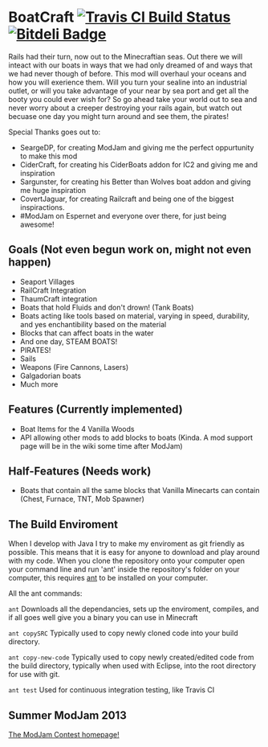 BoatCraft [![Travis CI Build Status](https://travis-ci.org/k2b6s9j/BoatCraft.png?branch=master)](https://travis-ci.org/k2b6s9j/BoatCraft) [![Bitdeli Badge](https://d2weczhvl823v0.cloudfront.net/k2b6s9j/BoatCraft/trend.png)](https://bitdeli.com/free "Bitdeli Badge")
=========

Rails had their turn, now out to the Minecraftian seas. Out there we will inteact with our boats in ways that we had only dreamed of and ways that we had never though of before. This mod will overhaul your oceans and how you will exerience them. Will you turn your sealine into an industrial outlet, or will you take advantage of your near by sea port and get all the booty you could ever wish for? So go ahead take your world out to sea and never worry about a creeper destroying your rails again, but watch out becuase one day you might turn around and see them, the pirates!

Special Thanks goes out to:
- SeargeDP, for creating ModJam and giving me the perfect oppurtunity to make this mod
- CiderCraft, for creating his CiderBoats addon for IC2 and giving me and inspiration
- Sargunster, for creating his Better than Wolves boat addon and giving me huge inspiration
- CovertJaguar, for creating Railcraft and being one of the biggest inspiractions.
- #ModJam on Espernet and everyone over there, for just being awesome!

## Goals (Not even begun work on, might not even happen)
- Seaport Villages
- RailCraft Integration
- ThaumCraft integration
- Boats that hold Fluids and don't drown! (Tank Boats)
- Boats acting like tools based on material, varying in speed, durability, and yes enchantibility based on the material
- Blocks that can affect boats in the water
- And one day, STEAM BOATS!
- PIRATES!
- Sails
- Weapons (Fire Cannons, Lasers)
- Galgadorian boats
- Much more

## Features (Currently implemented)
- Boat Items for the 4 Vanilla Woods
- API allowing other mods to add blocks to boats (Kinda. A mod support page will be in the wiki some time after ModJam)

## Half-Features (Needs work)
- Boats that contain all the same blocks that Vanilla Minecarts can contain (Chest, Furnace, TNT, Mob Spawner)

## The Build Enviroment
When I develop with Java I try to make my enviroment as git friendly as possible. This means that it is easy for anyone to download and play around with my code. When you clone the repository onto your computer open your command line and run 'ant' inside the repository's folder on your computer, this requires [ant](http://ant.apache.org/manual/install.html) to be installed on your computer.

All the ant commands:

`ant` Downloads all the dependancies, sets up the enviroment, compiles, and if all goes well give you a binary you can use in Minecraft

`ant copySRC` Typically used to copy newly cloned code into your build directory.

`ant copy-new-code` Typically used to copy newly created/edited code from the build directory, typically when used with Eclipse, into the root directory for use with git.

`ant test` Used for continuous integration testing, like Travis CI

## Summer ModJam 2013
[The ModJam Contest homepage!](http://mcp.ocean-labs.de/page.php?7)
